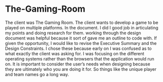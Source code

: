 # The-Gaming-Room
The client was The Gaming Room. The client wants to develop a game to be played on multiple platforms. In the document. I did I good job in articulating my points and doing 
research for them. working through the design document was helpful because it sort of gave me an outline to code with. If given the opportunity, I would like to revise the 
Executive Summary and the Design Constraints. I chose these because early on I was confused as to what exactly the client was asking for. I was focusing on the different 
operating systems rather than the browsers that the application would run on. It is important to consider the user’s needs when designing because they are ultimately who you are 
doing it for. So things like the unique player and team names go a long way.



